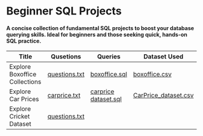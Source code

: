 # Beginner SQL Projects
#### A concise collection of fundamental SQL projects to boost your database querying skills. Ideal for beginners and those seeking quick, hands-on SQL practice.

| Title | Qusetions | Queries | Dataset Used
| --- | --- | --- | --- |
| Explore Boxoffice Collections | [questions.txt](https://github.com/nitinmadas/Sql-Projects/blob/main/Box%20Office/questions.txt) | [boxoffice.sql](https://github.com/nitinmadas/Sql-Projects/blob/main/Box%20Office/boxoffice.sql) | [boxoffice.csv](https://github.com/nitinmadas/Sql-Projects/blob/main/Box%20Office/boxoffice.csv)
| Explore Car Prices | [carprice.txt](https://github.com/nitinmadas/Sql-Projects/blob/main/Car%20Price/carprice.txt) | [carprice dataset.sql](https://github.com/nitinmadas/Sql-Projects/blob/main/Car%20Price/carprice%20dataset.sql) | [CarPrice_dataset.csv](https://github.com/nitinmadas/Sql-Projects/blob/main/Car%20Price/CarPrice_dataset.csv)
| Explore Cricket Dataset | [questions.txt](https://github.com/nitinmadas/Sql-Projects/blob/main/Cricket%20Data/questions.txt) 



